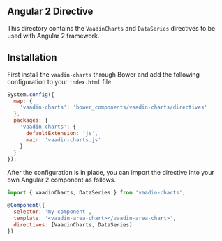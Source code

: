 ## Angular 2 Directive

This directory contains the `VaadinCharts` and `DataSeries` directives to be used with
Angular 2 framework.

## Installation

First install the `vaadin-charts` through Bower and add the following
configuration to your `index.html` file.

```javascript
System.config({
  map: {
    'vaadin-charts': 'bower_components/vaadin-charts/directives'
  },
  packages: {
    'vaadin-charts': {
      defaultExtension: 'js',
      main: 'vaadin-charts.js'
    }
  }
});
```

After the configuration is in place, you can import the directive into your
own Angular 2 component as follows.

```javascript
import { VaadinCharts, DataSeries } from 'vaadin-charts';

@Component({
  selector: 'my-component',
  template: '<vaadin-area-chart></vaadin-area-chart>',
  directives: [VaadinCharts, DataSeries]
})
```
